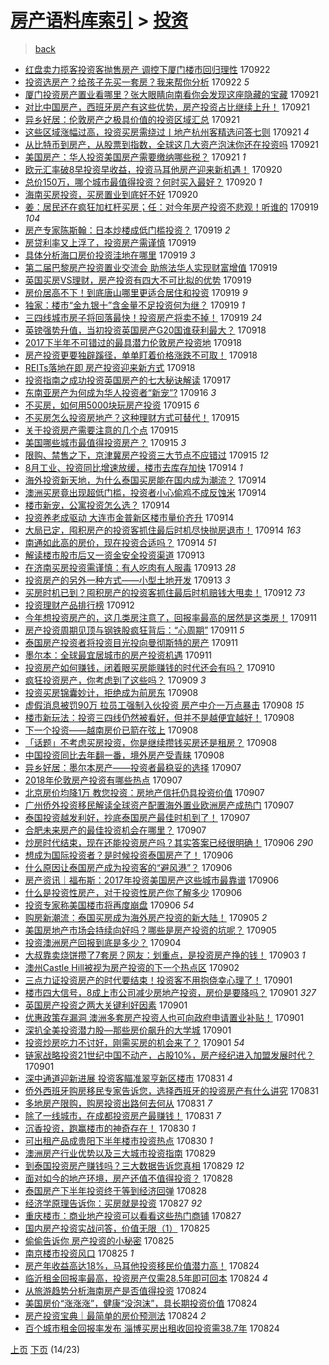 [房产语料库索引](../../README.md)  > [投资](投资.md)
====
> [back](../README.md)

- [红盘卖力揽客投资客抛售房产 调控下厦门楼市回归理性](http://jkwz.applinzi.com/ittc/7016026540268323856.html#%E7%BA%A2%E7%9B%98%E5%8D%96%E5%8A%9B%E6%8F%BD%E5%AE%A2%E6%8A%95%E8%B5%84%E5%AE%A2%E6%8A%9B%E5%94%AE%E6%88%BF%E4%BA%A7+%E8%B0%83%E6%8E%A7%E4%B8%8B%E5%8E%A6%E9%97%A8%E6%A5%BC%E5%B8%82%E5%9B%9E%E5%BD%92%E7%90%86%E6%80%A7) 170922  
- [投资选房产？给孩子先买一套房？我来帮你分析](http://jkwz.applinzi.com/ittc/7015722167931765777.html#%E6%8A%95%E8%B5%84%E9%80%89%E6%88%BF%E4%BA%A7%EF%BC%9F%E7%BB%99%E5%AD%A9%E5%AD%90%E5%85%88%E4%B9%B0%E4%B8%80%E5%A5%97%E6%88%BF%EF%BC%9F%E6%88%91%E6%9D%A5%E5%B8%AE%E4%BD%A0%E5%88%86%E6%9E%90) 170922 *5* 
- [厦门投资房产置业看哪里？张大眼睛向南看你会发现这座隐藏的宝藏](http://jkwz.applinzi.com/ittc/7015905717683487760.html#%E5%8E%A6%E9%97%A8%E6%8A%95%E8%B5%84%E6%88%BF%E4%BA%A7%E7%BD%AE%E4%B8%9A%E7%9C%8B%E5%93%AA%E9%87%8C%EF%BC%9F%E5%BC%A0%E5%A4%A7%E7%9C%BC%E7%9D%9B%E5%90%91%E5%8D%97%E7%9C%8B%E4%BD%A0%E4%BC%9A%E5%8F%91%E7%8E%B0%E8%BF%99%E5%BA%A7%E9%9A%90%E8%97%8F%E7%9A%84%E5%AE%9D%E8%97%8F) 170921  
- [对比中国房产，西班牙房产有这些优势，房产投资占比继续上升！](http://jkwz.applinzi.com/ittc/7015826818630943761.html#%E5%AF%B9%E6%AF%94%E4%B8%AD%E5%9B%BD%E6%88%BF%E4%BA%A7%EF%BC%8C%E8%A5%BF%E7%8F%AD%E7%89%99%E6%88%BF%E4%BA%A7%E6%9C%89%E8%BF%99%E4%BA%9B%E4%BC%98%E5%8A%BF%EF%BC%8C%E6%88%BF%E4%BA%A7%E6%8A%95%E8%B5%84%E5%8D%A0%E6%AF%94%E7%BB%A7%E7%BB%AD%E4%B8%8A%E5%8D%87%EF%BC%81) 170921  
- [异乡好居：伦敦房产之极具价值的投资区域汇总](http://jkwz.applinzi.com/ittc/7015813344630670353.html#%E5%BC%82%E4%B9%A1%E5%A5%BD%E5%B1%85%EF%BC%9A%E4%BC%A6%E6%95%A6%E6%88%BF%E4%BA%A7%E4%B9%8B%E6%9E%81%E5%85%B7%E4%BB%B7%E5%80%BC%E7%9A%84%E6%8A%95%E8%B5%84%E5%8C%BA%E5%9F%9F%E6%B1%87%E6%80%BB) 170921  
- [这些区域涨幅过高，投资买房需绕过丨地产杭州客精选问答七则](http://jkwz.applinzi.com/ittc/7015792322833548305.html#%E8%BF%99%E4%BA%9B%E5%8C%BA%E5%9F%9F%E6%B6%A8%E5%B9%85%E8%BF%87%E9%AB%98%EF%BC%8C%E6%8A%95%E8%B5%84%E4%B9%B0%E6%88%BF%E9%9C%80%E7%BB%95%E8%BF%87%E4%B8%A8%E5%9C%B0%E4%BA%A7%E6%9D%AD%E5%B7%9E%E5%AE%A2%E7%B2%BE%E9%80%89%E9%97%AE%E7%AD%94%E4%B8%83%E5%88%99) 170921 *4* 
- [从比特币到房产，从股票到指数，全球这几大资产泡沫你还在投资吗](http://jkwz.applinzi.com/ittc/7015765951503664144.html#%E4%BB%8E%E6%AF%94%E7%89%B9%E5%B8%81%E5%88%B0%E6%88%BF%E4%BA%A7%EF%BC%8C%E4%BB%8E%E8%82%A1%E7%A5%A8%E5%88%B0%E6%8C%87%E6%95%B0%EF%BC%8C%E5%85%A8%E7%90%83%E8%BF%99%E5%87%A0%E5%A4%A7%E8%B5%84%E4%BA%A7%E6%B3%A1%E6%B2%AB%E4%BD%A0%E8%BF%98%E5%9C%A8%E6%8A%95%E8%B5%84%E5%90%97) 170921  
- [美国房产：华人投资美国房产需要缴纳哪些税？](http://jkwz.applinzi.com/ittc/7015759509056914448.html#%E7%BE%8E%E5%9B%BD%E6%88%BF%E4%BA%A7%EF%BC%9A%E5%8D%8E%E4%BA%BA%E6%8A%95%E8%B5%84%E7%BE%8E%E5%9B%BD%E6%88%BF%E4%BA%A7%E9%9C%80%E8%A6%81%E7%BC%B4%E7%BA%B3%E5%93%AA%E4%BA%9B%E7%A8%8E%EF%BC%9F) 170921 *1* 
- [欧元汇率破8早投资早收益，投资马耳他房产迎来新机遇！](http://jkwz.applinzi.com/ittc/7015442701707904016.html#%E6%AC%A7%E5%85%83%E6%B1%87%E7%8E%87%E7%A0%B48%E6%97%A9%E6%8A%95%E8%B5%84%E6%97%A9%E6%94%B6%E7%9B%8A%EF%BC%8C%E6%8A%95%E8%B5%84%E9%A9%AC%E8%80%B3%E4%BB%96%E6%88%BF%E4%BA%A7%E8%BF%8E%E6%9D%A5%E6%96%B0%E6%9C%BA%E9%81%87%EF%BC%81) 170920  
- [总价150万，哪个城市最值得投资？何时买入最好？](http://jkwz.applinzi.com/ittc/7015441803799692304.html#%E6%80%BB%E4%BB%B7150%E4%B8%87%EF%BC%8C%E5%93%AA%E4%B8%AA%E5%9F%8E%E5%B8%82%E6%9C%80%E5%80%BC%E5%BE%97%E6%8A%95%E8%B5%84%EF%BC%9F%E4%BD%95%E6%97%B6%E4%B9%B0%E5%85%A5%E6%9C%80%E5%A5%BD%EF%BC%9F) 170920 *1* 
- [海南买房投资，买房置业到底好不好](http://jkwz.applinzi.com/ittc/7015403393269629968.html#%E6%B5%B7%E5%8D%97%E4%B9%B0%E6%88%BF%E6%8A%95%E8%B5%84%EF%BC%8C%E4%B9%B0%E6%88%BF%E7%BD%AE%E4%B8%9A%E5%88%B0%E5%BA%95%E5%A5%BD%E4%B8%8D%E5%A5%BD) 170920  
- [姜：居民还在疯狂加杠杆买房；任：对今年房产投资不悲观！听谁的](http://jkwz.applinzi.com/ittc/7015058012438529040.html#%E5%A7%9C%EF%BC%9A%E5%B1%85%E6%B0%91%E8%BF%98%E5%9C%A8%E7%96%AF%E7%8B%82%E5%8A%A0%E6%9D%A0%E6%9D%86%E4%B9%B0%E6%88%BF%EF%BC%9B%E4%BB%BB%EF%BC%9A%E5%AF%B9%E4%BB%8A%E5%B9%B4%E6%88%BF%E4%BA%A7%E6%8A%95%E8%B5%84%E4%B8%8D%E6%82%B2%E8%A7%82%EF%BC%81%E5%90%AC%E8%B0%81%E7%9A%84) 170919 *104* 
- [房产专家陈斯翰：日本炒楼成低门槛投资？](http://jkwz.applinzi.com/ittc/7015053905933894672.html#%E6%88%BF%E4%BA%A7%E4%B8%93%E5%AE%B6%E9%99%88%E6%96%AF%E7%BF%B0%EF%BC%9A%E6%97%A5%E6%9C%AC%E7%82%92%E6%A5%BC%E6%88%90%E4%BD%8E%E9%97%A8%E6%A7%9B%E6%8A%95%E8%B5%84%EF%BC%9F) 170919 *2* 
- [房贷利率又上浮了，投资房产需谨慎](http://jkwz.applinzi.com/ittc/7015047286126806032.html#%E6%88%BF%E8%B4%B7%E5%88%A9%E7%8E%87%E5%8F%88%E4%B8%8A%E6%B5%AE%E4%BA%86%EF%BC%8C%E6%8A%95%E8%B5%84%E6%88%BF%E4%BA%A7%E9%9C%80%E8%B0%A8%E6%85%8E) 170919  
- [具体分析海口房价投资洼地在哪里](http://jkwz.applinzi.com/ittc/7015029293669942289.html#%E5%85%B7%E4%BD%93%E5%88%86%E6%9E%90%E6%B5%B7%E5%8F%A3%E6%88%BF%E4%BB%B7%E6%8A%95%E8%B5%84%E6%B4%BC%E5%9C%B0%E5%9C%A8%E5%93%AA%E9%87%8C) 170919 *3* 
- [第二届巴黎房产投资置业交流会 助旅法华人实现财富增值](http://jkwz.applinzi.com/ittc/7015018072392598545.html#%E7%AC%AC%E4%BA%8C%E5%B1%8A%E5%B7%B4%E9%BB%8E%E6%88%BF%E4%BA%A7%E6%8A%95%E8%B5%84%E7%BD%AE%E4%B8%9A%E4%BA%A4%E6%B5%81%E4%BC%9A+%E5%8A%A9%E6%97%85%E6%B3%95%E5%8D%8E%E4%BA%BA%E5%AE%9E%E7%8E%B0%E8%B4%A2%E5%AF%8C%E5%A2%9E%E5%80%BC) 170919  
- [英国买房VS理财，房产投资有四大不可比拟的优势](http://jkwz.applinzi.com/ittc/7014981431909155857.html#%E8%8B%B1%E5%9B%BD%E4%B9%B0%E6%88%BFVS%E7%90%86%E8%B4%A2%EF%BC%8C%E6%88%BF%E4%BA%A7%E6%8A%95%E8%B5%84%E6%9C%89%E5%9B%9B%E5%A4%A7%E4%B8%8D%E5%8F%AF%E6%AF%94%E6%8B%9F%E7%9A%84%E4%BC%98%E5%8A%BF) 170919  
- [房价居高不下！到底唐山哪里更适合居住和投资](http://jkwz.applinzi.com/ittc/7014977267858670608.html#%E6%88%BF%E4%BB%B7%E5%B1%85%E9%AB%98%E4%B8%8D%E4%B8%8B%EF%BC%81%E5%88%B0%E5%BA%95%E5%94%90%E5%B1%B1%E5%93%AA%E9%87%8C%E6%9B%B4%E9%80%82%E5%90%88%E5%B1%85%E4%BD%8F%E5%92%8C%E6%8A%95%E8%B5%84) 170919 *9* 
- [独家：楼市“金九银十”含金量不足投资何为继？](http://jkwz.applinzi.com/ittc/7014952081751016464.html#%E7%8B%AC%E5%AE%B6%EF%BC%9A%E6%A5%BC%E5%B8%82%E2%80%9C%E9%87%91%E4%B9%9D%E9%93%B6%E5%8D%81%E2%80%9D%E5%90%AB%E9%87%91%E9%87%8F%E4%B8%8D%E8%B6%B3%E6%8A%95%E8%B5%84%E4%BD%95%E4%B8%BA%E7%BB%A7%EF%BC%9F) 170919 *1* 
- [三四线城市房子将回落最快！投资房产将卖不掉！](http://jkwz.applinzi.com/ittc/7014939037109060625.html#%E4%B8%89%E5%9B%9B%E7%BA%BF%E5%9F%8E%E5%B8%82%E6%88%BF%E5%AD%90%E5%B0%86%E5%9B%9E%E8%90%BD%E6%9C%80%E5%BF%AB%EF%BC%81%E6%8A%95%E8%B5%84%E6%88%BF%E4%BA%A7%E5%B0%86%E5%8D%96%E4%B8%8D%E6%8E%89%EF%BC%81) 170919 *24* 
- [英镑强势升值，当初投资英国房产G20国谁获利最大？](http://jkwz.applinzi.com/ittc/7014695731569624080.html#%E8%8B%B1%E9%95%91%E5%BC%BA%E5%8A%BF%E5%8D%87%E5%80%BC%EF%BC%8C%E5%BD%93%E5%88%9D%E6%8A%95%E8%B5%84%E8%8B%B1%E5%9B%BD%E6%88%BF%E4%BA%A7G20%E5%9B%BD%E8%B0%81%E8%8E%B7%E5%88%A9%E6%9C%80%E5%A4%A7%EF%BC%9F) 170918  
- [2017下半年不可错过的最具潜力伦敦房产投资地](http://jkwz.applinzi.com/ittc/7014673234920997905.html#2017%E4%B8%8B%E5%8D%8A%E5%B9%B4%E4%B8%8D%E5%8F%AF%E9%94%99%E8%BF%87%E7%9A%84%E6%9C%80%E5%85%B7%E6%BD%9C%E5%8A%9B%E4%BC%A6%E6%95%A6%E6%88%BF%E4%BA%A7%E6%8A%95%E8%B5%84%E5%9C%B0) 170918  
- [房产投资更要独辟蹊径，单单盯着价格涨跌不可取！](http://jkwz.applinzi.com/ittc/7014659522055111696.html#%E6%88%BF%E4%BA%A7%E6%8A%95%E8%B5%84%E6%9B%B4%E8%A6%81%E7%8B%AC%E8%BE%9F%E8%B9%8A%E5%BE%84%EF%BC%8C%E5%8D%95%E5%8D%95%E7%9B%AF%E7%9D%80%E4%BB%B7%E6%A0%BC%E6%B6%A8%E8%B7%8C%E4%B8%8D%E5%8F%AF%E5%8F%96%EF%BC%81) 170918  
- [REITs落地在即 房产投资迎来新方式](http://jkwz.applinzi.com/ittc/7014629879876944912.html#REITs%E8%90%BD%E5%9C%B0%E5%9C%A8%E5%8D%B3+%E6%88%BF%E4%BA%A7%E6%8A%95%E8%B5%84%E8%BF%8E%E6%9D%A5%E6%96%B0%E6%96%B9%E5%BC%8F) 170918  
- [投资指南之成功投资英国房产的七大秘诀解读](http://jkwz.applinzi.com/ittc/7014231004020212752.html#%E6%8A%95%E8%B5%84%E6%8C%87%E5%8D%97%E4%B9%8B%E6%88%90%E5%8A%9F%E6%8A%95%E8%B5%84%E8%8B%B1%E5%9B%BD%E6%88%BF%E4%BA%A7%E7%9A%84%E4%B8%83%E5%A4%A7%E7%A7%98%E8%AF%80%E8%A7%A3%E8%AF%BB) 170917  
- [东南亚房产为何成为华人投资者“新宠”?](http://jkwz.applinzi.com/ittc/7013881096817869841.html#%E4%B8%9C%E5%8D%97%E4%BA%9A%E6%88%BF%E4%BA%A7%E4%B8%BA%E4%BD%95%E6%88%90%E4%B8%BA%E5%8D%8E%E4%BA%BA%E6%8A%95%E8%B5%84%E8%80%85%E2%80%9C%E6%96%B0%E5%AE%A0%E2%80%9D%3F) 170916 *3* 
- [不买房，如何用5000块玩房产投资](http://jkwz.applinzi.com/ittc/7013599543080518673.html#%E4%B8%8D%E4%B9%B0%E6%88%BF%EF%BC%8C%E5%A6%82%E4%BD%95%E7%94%A85000%E5%9D%97%E7%8E%A9%E6%88%BF%E4%BA%A7%E6%8A%95%E8%B5%84) 170915 *6* 
- [不买房怎么投资房地产？这种理财方式可替代！](http://jkwz.applinzi.com/ittc/7013549526470886417.html#%E4%B8%8D%E4%B9%B0%E6%88%BF%E6%80%8E%E4%B9%88%E6%8A%95%E8%B5%84%E6%88%BF%E5%9C%B0%E4%BA%A7%EF%BC%9F%E8%BF%99%E7%A7%8D%E7%90%86%E8%B4%A2%E6%96%B9%E5%BC%8F%E5%8F%AF%E6%9B%BF%E4%BB%A3%EF%BC%81) 170915  
- [关于投资房产需要注意的几个点](http://jkwz.applinzi.com/ittc/7013497079081731089.html#%E5%85%B3%E4%BA%8E%E6%8A%95%E8%B5%84%E6%88%BF%E4%BA%A7%E9%9C%80%E8%A6%81%E6%B3%A8%E6%84%8F%E7%9A%84%E5%87%A0%E4%B8%AA%E7%82%B9) 170915  
- [美国哪些城市最值得投资房产？](http://jkwz.applinzi.com/ittc/7013483368635958289.html#%E7%BE%8E%E5%9B%BD%E5%93%AA%E4%BA%9B%E5%9F%8E%E5%B8%82%E6%9C%80%E5%80%BC%E5%BE%97%E6%8A%95%E8%B5%84%E6%88%BF%E4%BA%A7%EF%BC%9F) 170915 *3* 
- [限购、禁售之下，京津冀房产投资三大节点不应错过](http://jkwz.applinzi.com/ittc/7013471057137370128.html#%E9%99%90%E8%B4%AD%E3%80%81%E7%A6%81%E5%94%AE%E4%B9%8B%E4%B8%8B%EF%BC%8C%E4%BA%AC%E6%B4%A5%E5%86%80%E6%88%BF%E4%BA%A7%E6%8A%95%E8%B5%84%E4%B8%89%E5%A4%A7%E8%8A%82%E7%82%B9%E4%B8%8D%E5%BA%94%E9%94%99%E8%BF%87) 170915 *12* 
- [8月工业、投资同比增速放缓，楼市去库存加快](http://jkwz.applinzi.com/ittc/7013215784938243089.html#8%E6%9C%88%E5%B7%A5%E4%B8%9A%E3%80%81%E6%8A%95%E8%B5%84%E5%90%8C%E6%AF%94%E5%A2%9E%E9%80%9F%E6%94%BE%E7%BC%93%EF%BC%8C%E6%A5%BC%E5%B8%82%E5%8E%BB%E5%BA%93%E5%AD%98%E5%8A%A0%E5%BF%AB) 170914 *1* 
- [海外投资新天地，为什么泰国买房能在国内成为潮流？](http://jkwz.applinzi.com/ittc/7013208890240664592.html#%E6%B5%B7%E5%A4%96%E6%8A%95%E8%B5%84%E6%96%B0%E5%A4%A9%E5%9C%B0%EF%BC%8C%E4%B8%BA%E4%BB%80%E4%B9%88%E6%B3%B0%E5%9B%BD%E4%B9%B0%E6%88%BF%E8%83%BD%E5%9C%A8%E5%9B%BD%E5%86%85%E6%88%90%E4%B8%BA%E6%BD%AE%E6%B5%81%EF%BC%9F) 170914  
- [澳洲买房竟出现超低门槛，投资者小心偷鸡不成反蚀米](http://jkwz.applinzi.com/ittc/7013181986058011665.html#%E6%BE%B3%E6%B4%B2%E4%B9%B0%E6%88%BF%E7%AB%9F%E5%87%BA%E7%8E%B0%E8%B6%85%E4%BD%8E%E9%97%A8%E6%A7%9B%EF%BC%8C%E6%8A%95%E8%B5%84%E8%80%85%E5%B0%8F%E5%BF%83%E5%81%B7%E9%B8%A1%E4%B8%8D%E6%88%90%E5%8F%8D%E8%9A%80%E7%B1%B3) 170914  
- [楼市新宠，公寓投资怎么选？](http://jkwz.applinzi.com/ittc/7013170249023882256.html#%E6%A5%BC%E5%B8%82%E6%96%B0%E5%AE%A0%EF%BC%8C%E5%85%AC%E5%AF%93%E6%8A%95%E8%B5%84%E6%80%8E%E4%B9%88%E9%80%89%EF%BC%9F) 170914  
- [投资养老成驱动 大连市金普新区楼市量价齐升](http://jkwz.applinzi.com/ittc/7013147226644415249.html#%E6%8A%95%E8%B5%84%E5%85%BB%E8%80%81%E6%88%90%E9%A9%B1%E5%8A%A8+%E5%A4%A7%E8%BF%9E%E5%B8%82%E9%87%91%E6%99%AE%E6%96%B0%E5%8C%BA%E6%A5%BC%E5%B8%82%E9%87%8F%E4%BB%B7%E9%BD%90%E5%8D%87) 170914  
- [大局已定，囤积房产的投资客抓住最后时机尽快抛房退市！](http://jkwz.applinzi.com/ittc/7013139917398606864.html#%E5%A4%A7%E5%B1%80%E5%B7%B2%E5%AE%9A%EF%BC%8C%E5%9B%A4%E7%A7%AF%E6%88%BF%E4%BA%A7%E7%9A%84%E6%8A%95%E8%B5%84%E5%AE%A2%E6%8A%93%E4%BD%8F%E6%9C%80%E5%90%8E%E6%97%B6%E6%9C%BA%E5%B0%BD%E5%BF%AB%E6%8A%9B%E6%88%BF%E9%80%80%E5%B8%82%EF%BC%81) 170914 *163* 
- [南通如此高的房价，现在投资合适吗？](http://jkwz.applinzi.com/ittc/7013111254045164561.html#%E5%8D%97%E9%80%9A%E5%A6%82%E6%AD%A4%E9%AB%98%E7%9A%84%E6%88%BF%E4%BB%B7%EF%BC%8C%E7%8E%B0%E5%9C%A8%E6%8A%95%E8%B5%84%E5%90%88%E9%80%82%E5%90%97%EF%BC%9F) 170914 *51* 
- [解读楼市股市后又一资金安全投资渠道](http://jkwz.applinzi.com/ittc/7012857465300058896.html#%E8%A7%A3%E8%AF%BB%E6%A5%BC%E5%B8%82%E8%82%A1%E5%B8%82%E5%90%8E%E5%8F%88%E4%B8%80%E8%B5%84%E9%87%91%E5%AE%89%E5%85%A8%E6%8A%95%E8%B5%84%E6%B8%A0%E9%81%93) 170913  
- [在济南买房投资需谨慎：有人吃肉有人服毒](http://jkwz.applinzi.com/ittc/7012777146463028241.html#%E5%9C%A8%E6%B5%8E%E5%8D%97%E4%B9%B0%E6%88%BF%E6%8A%95%E8%B5%84%E9%9C%80%E8%B0%A8%E6%85%8E%EF%BC%9A%E6%9C%89%E4%BA%BA%E5%90%83%E8%82%89%E6%9C%89%E4%BA%BA%E6%9C%8D%E6%AF%92) 170913 *28* 
- [投资房产的另外一种方式——小型土地开发](http://jkwz.applinzi.com/ittc/7012727072831833105.html#%E6%8A%95%E8%B5%84%E6%88%BF%E4%BA%A7%E7%9A%84%E5%8F%A6%E5%A4%96%E4%B8%80%E7%A7%8D%E6%96%B9%E5%BC%8F%E2%80%94%E2%80%94%E5%B0%8F%E5%9E%8B%E5%9C%9F%E5%9C%B0%E5%BC%80%E5%8F%91) 170913 *3* 
- [买房时机已到？囤积房产的投资客抓住最后时机赔钱大甩卖！](http://jkwz.applinzi.com/ittc/7012388963162260497.html#%E4%B9%B0%E6%88%BF%E6%97%B6%E6%9C%BA%E5%B7%B2%E5%88%B0%EF%BC%9F%E5%9B%A4%E7%A7%AF%E6%88%BF%E4%BA%A7%E7%9A%84%E6%8A%95%E8%B5%84%E5%AE%A2%E6%8A%93%E4%BD%8F%E6%9C%80%E5%90%8E%E6%97%B6%E6%9C%BA%E8%B5%94%E9%92%B1%E5%A4%A7%E7%94%A9%E5%8D%96%EF%BC%81) 170912 *73* 
- [投资理财产品排行榜](http://jkwz.applinzi.com/ittc/7012366310162564112.html#%E6%8A%95%E8%B5%84%E7%90%86%E8%B4%A2%E4%BA%A7%E5%93%81%E6%8E%92%E8%A1%8C%E6%A6%9C) 170912  
- [今年想投资房产的，这几类房注意了，回报率最高的居然是这类房！](http://jkwz.applinzi.com/ittc/7012168466277336080.html#%E4%BB%8A%E5%B9%B4%E6%83%B3%E6%8A%95%E8%B5%84%E6%88%BF%E4%BA%A7%E7%9A%84%EF%BC%8C%E8%BF%99%E5%87%A0%E7%B1%BB%E6%88%BF%E6%B3%A8%E6%84%8F%E4%BA%86%EF%BC%8C%E5%9B%9E%E6%8A%A5%E7%8E%87%E6%9C%80%E9%AB%98%E7%9A%84%E5%B1%85%E7%84%B6%E6%98%AF%E8%BF%99%E7%B1%BB%E6%88%BF%EF%BC%81) 170911  
- [房产投资周期见顶与钢铁股疯狂背后：“心周期”](http://jkwz.applinzi.com/ittc/7012053488484484113.html#%E6%88%BF%E4%BA%A7%E6%8A%95%E8%B5%84%E5%91%A8%E6%9C%9F%E8%A7%81%E9%A1%B6%E4%B8%8E%E9%92%A2%E9%93%81%E8%82%A1%E7%96%AF%E7%8B%82%E8%83%8C%E5%90%8E%EF%BC%9A%E2%80%9C%E5%BF%83%E5%91%A8%E6%9C%9F%E2%80%9D) 170911 *5* 
- [泰国房产投资者将投资目光投向曼彻斯特的房产](http://jkwz.applinzi.com/ittc/7012006151015891985.html#%E6%B3%B0%E5%9B%BD%E6%88%BF%E4%BA%A7%E6%8A%95%E8%B5%84%E8%80%85%E5%B0%86%E6%8A%95%E8%B5%84%E7%9B%AE%E5%85%89%E6%8A%95%E5%90%91%E6%9B%BC%E5%BD%BB%E6%96%AF%E7%89%B9%E7%9A%84%E6%88%BF%E4%BA%A7) 170911  
- [墨尔本：全球最宜居城市的房产投资机遇](http://jkwz.applinzi.com/ittc/7011988080997958672.html#%E5%A2%A8%E5%B0%94%E6%9C%AC%EF%BC%9A%E5%85%A8%E7%90%83%E6%9C%80%E5%AE%9C%E5%B1%85%E5%9F%8E%E5%B8%82%E7%9A%84%E6%88%BF%E4%BA%A7%E6%8A%95%E8%B5%84%E6%9C%BA%E9%81%87) 170911  
- [投资房产如何赚钱，闭着眼买房能赚钱的时代还会有吗？](http://jkwz.applinzi.com/ittc/7011636894901994512.html#%E6%8A%95%E8%B5%84%E6%88%BF%E4%BA%A7%E5%A6%82%E4%BD%95%E8%B5%9A%E9%92%B1%EF%BC%8C%E9%97%AD%E7%9D%80%E7%9C%BC%E4%B9%B0%E6%88%BF%E8%83%BD%E8%B5%9A%E9%92%B1%E7%9A%84%E6%97%B6%E4%BB%A3%E8%BF%98%E4%BC%9A%E6%9C%89%E5%90%97%EF%BC%9F) 170910  
- [疯狂投资房产，你考虑到了这些吗？](http://jkwz.applinzi.com/ittc/7011246173342663697.html#%E7%96%AF%E7%8B%82%E6%8A%95%E8%B5%84%E6%88%BF%E4%BA%A7%EF%BC%8C%E4%BD%A0%E8%80%83%E8%99%91%E5%88%B0%E4%BA%86%E8%BF%99%E4%BA%9B%E5%90%97%EF%BC%9F) 170909 *3* 
- [投资买房锦囊妙计，拒绝成为前房东](http://jkwz.applinzi.com/ittc/7010987846587122705.html#%E6%8A%95%E8%B5%84%E4%B9%B0%E6%88%BF%E9%94%A6%E5%9B%8A%E5%A6%99%E8%AE%A1%EF%BC%8C%E6%8B%92%E7%BB%9D%E6%88%90%E4%B8%BA%E5%89%8D%E6%88%BF%E4%B8%9C) 170908  
- [虚假消息被罚90万 拉员工强制入伙投资 房产中介一万点暴击](http://jkwz.applinzi.com/ittc/7010981540643996688.html#%E8%99%9A%E5%81%87%E6%B6%88%E6%81%AF%E8%A2%AB%E7%BD%9A90%E4%B8%87+%E6%8B%89%E5%91%98%E5%B7%A5%E5%BC%BA%E5%88%B6%E5%85%A5%E4%BC%99%E6%8A%95%E8%B5%84+%E6%88%BF%E4%BA%A7%E4%B8%AD%E4%BB%8B%E4%B8%80%E4%B8%87%E7%82%B9%E6%9A%B4%E5%87%BB) 170908 *15* 
- [楼市新玩法：投资三四线仍然被看好，但并不是越便宜越好！](http://jkwz.applinzi.com/ittc/7010959155438027792.html#%E6%A5%BC%E5%B8%82%E6%96%B0%E7%8E%A9%E6%B3%95%EF%BC%9A%E6%8A%95%E8%B5%84%E4%B8%89%E5%9B%9B%E7%BA%BF%E4%BB%8D%E7%84%B6%E8%A2%AB%E7%9C%8B%E5%A5%BD%EF%BC%8C%E4%BD%86%E5%B9%B6%E4%B8%8D%E6%98%AF%E8%B6%8A%E4%BE%BF%E5%AE%9C%E8%B6%8A%E5%A5%BD%EF%BC%81) 170908  
- [下一个投资——越南房价已箭在弦上](http://jkwz.applinzi.com/ittc/7010938728154137617.html#%E4%B8%8B%E4%B8%80%E4%B8%AA%E6%8A%95%E8%B5%84%E2%80%94%E2%80%94%E8%B6%8A%E5%8D%97%E6%88%BF%E4%BB%B7%E5%B7%B2%E7%AE%AD%E5%9C%A8%E5%BC%A6%E4%B8%8A) 170908  
- [「话题」不考虑买房投资，你是继续攒钱买房还是租房？](http://jkwz.applinzi.com/ittc/7010867944257766416.html#%E3%80%8C%E8%AF%9D%E9%A2%98%E3%80%8D%E4%B8%8D%E8%80%83%E8%99%91%E4%B9%B0%E6%88%BF%E6%8A%95%E8%B5%84%EF%BC%8C%E4%BD%A0%E6%98%AF%E7%BB%A7%E7%BB%AD%E6%94%92%E9%92%B1%E4%B9%B0%E6%88%BF%E8%BF%98%E6%98%AF%E7%A7%9F%E6%88%BF%EF%BC%9F) 170908  
- [中国投资同比去年翻一番，境外房产受青睐](http://jkwz.applinzi.com/ittc/7010762435299116048.html#%E4%B8%AD%E5%9B%BD%E6%8A%95%E8%B5%84%E5%90%8C%E6%AF%94%E5%8E%BB%E5%B9%B4%E7%BF%BB%E4%B8%80%E7%95%AA%EF%BC%8C%E5%A2%83%E5%A4%96%E6%88%BF%E4%BA%A7%E5%8F%97%E9%9D%92%E7%9D%90) 170908  
- [异乡好居：墨尔本房产——投资者最稳妥的选择](http://jkwz.applinzi.com/ittc/7010652713447326737.html#%E5%BC%82%E4%B9%A1%E5%A5%BD%E5%B1%85%EF%BC%9A%E5%A2%A8%E5%B0%94%E6%9C%AC%E6%88%BF%E4%BA%A7%E2%80%94%E2%80%94%E6%8A%95%E8%B5%84%E8%80%85%E6%9C%80%E7%A8%B3%E5%A6%A5%E7%9A%84%E9%80%89%E6%8B%A9) 170907  
- [2018年伦敦房产投资有哪些热点](http://jkwz.applinzi.com/ittc/7010639984695182353.html#2018%E5%B9%B4%E4%BC%A6%E6%95%A6%E6%88%BF%E4%BA%A7%E6%8A%95%E8%B5%84%E6%9C%89%E5%93%AA%E4%BA%9B%E7%83%AD%E7%82%B9) 170907  
- [北京房价均降1万 教您投资：房地产信托仍具投资价值](http://jkwz.applinzi.com/ittc/7010597686070477584.html#%E5%8C%97%E4%BA%AC%E6%88%BF%E4%BB%B7%E5%9D%87%E9%99%8D1%E4%B8%87+%E6%95%99%E6%82%A8%E6%8A%95%E8%B5%84%EF%BC%9A%E6%88%BF%E5%9C%B0%E4%BA%A7%E4%BF%A1%E6%89%98%E4%BB%8D%E5%85%B7%E6%8A%95%E8%B5%84%E4%BB%B7%E5%80%BC) 170907  
- [广州侨外投资移民解读全球资产配置海外置业欧洲房产成热门](http://jkwz.applinzi.com/ittc/7010596805799314448.html#%E5%B9%BF%E5%B7%9E%E4%BE%A8%E5%A4%96%E6%8A%95%E8%B5%84%E7%A7%BB%E6%B0%91%E8%A7%A3%E8%AF%BB%E5%85%A8%E7%90%83%E8%B5%84%E4%BA%A7%E9%85%8D%E7%BD%AE%E6%B5%B7%E5%A4%96%E7%BD%AE%E4%B8%9A%E6%AC%A7%E6%B4%B2%E6%88%BF%E4%BA%A7%E6%88%90%E7%83%AD%E9%97%A8) 170907  
- [泰国投资越发利好，抄底泰国房产最佳时机到了！](http://jkwz.applinzi.com/ittc/7010519896163877905.html#%E6%B3%B0%E5%9B%BD%E6%8A%95%E8%B5%84%E8%B6%8A%E5%8F%91%E5%88%A9%E5%A5%BD%EF%BC%8C%E6%8A%84%E5%BA%95%E6%B3%B0%E5%9B%BD%E6%88%BF%E4%BA%A7%E6%9C%80%E4%BD%B3%E6%97%B6%E6%9C%BA%E5%88%B0%E4%BA%86%EF%BC%81) 170907  
- [合肥未来房产的最佳投资机会在哪里？](http://jkwz.applinzi.com/ittc/7010351883078861841.html#%E5%90%88%E8%82%A5%E6%9C%AA%E6%9D%A5%E6%88%BF%E4%BA%A7%E7%9A%84%E6%9C%80%E4%BD%B3%E6%8A%95%E8%B5%84%E6%9C%BA%E4%BC%9A%E5%9C%A8%E5%93%AA%E9%87%8C%EF%BC%9F) 170907  
- [炒房时代结束，现在还能投资房产吗？其实答案已经很明确！](http://jkwz.applinzi.com/ittc/7010230050824389649.html#%E7%82%92%E6%88%BF%E6%97%B6%E4%BB%A3%E7%BB%93%E6%9D%9F%EF%BC%8C%E7%8E%B0%E5%9C%A8%E8%BF%98%E8%83%BD%E6%8A%95%E8%B5%84%E6%88%BF%E4%BA%A7%E5%90%97%EF%BC%9F%E5%85%B6%E5%AE%9E%E7%AD%94%E6%A1%88%E5%B7%B2%E7%BB%8F%E5%BE%88%E6%98%8E%E7%A1%AE%EF%BC%81) 170906 *290* 
- [想成为国际投资者？是时候投资泰国房产了！](http://jkwz.applinzi.com/ittc/7010158350925562897.html#%E6%83%B3%E6%88%90%E4%B8%BA%E5%9B%BD%E9%99%85%E6%8A%95%E8%B5%84%E8%80%85%EF%BC%9F%E6%98%AF%E6%97%B6%E5%80%99%E6%8A%95%E8%B5%84%E6%B3%B0%E5%9B%BD%E6%88%BF%E4%BA%A7%E4%BA%86%EF%BC%81) 170906  
- [什么原因让泰国房产成为投资客的“避风港”？](http://jkwz.applinzi.com/ittc/7010142984593736721.html#%E4%BB%80%E4%B9%88%E5%8E%9F%E5%9B%A0%E8%AE%A9%E6%B3%B0%E5%9B%BD%E6%88%BF%E4%BA%A7%E6%88%90%E4%B8%BA%E6%8A%95%E8%B5%84%E5%AE%A2%E7%9A%84%E2%80%9C%E9%81%BF%E9%A3%8E%E6%B8%AF%E2%80%9D%EF%BC%9F) 170906  
- [房产资讯｜福布斯：2017年投资美国房产这些城市最靠谱](http://jkwz.applinzi.com/ittc/7010123054074823697.html#%E6%88%BF%E4%BA%A7%E8%B5%84%E8%AE%AF%EF%BD%9C%E7%A6%8F%E5%B8%83%E6%96%AF%EF%BC%9A2017%E5%B9%B4%E6%8A%95%E8%B5%84%E7%BE%8E%E5%9B%BD%E6%88%BF%E4%BA%A7%E8%BF%99%E4%BA%9B%E5%9F%8E%E5%B8%82%E6%9C%80%E9%9D%A0%E8%B0%B1) 170906  
- [什么是投资性房产，对于投资性房产你了解多少](http://jkwz.applinzi.com/ittc/7009766872910922769.html#%E4%BB%80%E4%B9%88%E6%98%AF%E6%8A%95%E8%B5%84%E6%80%A7%E6%88%BF%E4%BA%A7%EF%BC%8C%E5%AF%B9%E4%BA%8E%E6%8A%95%E8%B5%84%E6%80%A7%E6%88%BF%E4%BA%A7%E4%BD%A0%E4%BA%86%E8%A7%A3%E5%A4%9A%E5%B0%91) 170906  
- [投资专家称美国楼市将再度崩盘](http://jkwz.applinzi.com/ittc/7010014920303969296.html#%E6%8A%95%E8%B5%84%E4%B8%93%E5%AE%B6%E7%A7%B0%E7%BE%8E%E5%9B%BD%E6%A5%BC%E5%B8%82%E5%B0%86%E5%86%8D%E5%BA%A6%E5%B4%A9%E7%9B%98) 170906 *54* 
- [购房新潮流：泰国买房成为海外房产投资的新大陆！](http://jkwz.applinzi.com/ittc/7009860938973578257.html#%E8%B4%AD%E6%88%BF%E6%96%B0%E6%BD%AE%E6%B5%81%EF%BC%9A%E6%B3%B0%E5%9B%BD%E4%B9%B0%E6%88%BF%E6%88%90%E4%B8%BA%E6%B5%B7%E5%A4%96%E6%88%BF%E4%BA%A7%E6%8A%95%E8%B5%84%E7%9A%84%E6%96%B0%E5%A4%A7%E9%99%86%EF%BC%81) 170905 *2* 
- [美国房地产市场会持续向好吗？哪些是房产投资的坑呢？](http://jkwz.applinzi.com/ittc/7006821619505562640.html#%E7%BE%8E%E5%9B%BD%E6%88%BF%E5%9C%B0%E4%BA%A7%E5%B8%82%E5%9C%BA%E4%BC%9A%E6%8C%81%E7%BB%AD%E5%90%91%E5%A5%BD%E5%90%97%EF%BC%9F%E5%93%AA%E4%BA%9B%E6%98%AF%E6%88%BF%E4%BA%A7%E6%8A%95%E8%B5%84%E7%9A%84%E5%9D%91%E5%91%A2%EF%BC%9F) 170905  
- [投资澳洲房产回报到底是多少？](http://jkwz.applinzi.com/ittc/7009489464995611664.html#%E6%8A%95%E8%B5%84%E6%BE%B3%E6%B4%B2%E6%88%BF%E4%BA%A7%E5%9B%9E%E6%8A%A5%E5%88%B0%E5%BA%95%E6%98%AF%E5%A4%9A%E5%B0%91%EF%BC%9F) 170904  
- [大叔靠卖烧饼攒了7套房？网友：划重点，是投资房产挣的钱！](http://jkwz.applinzi.com/ittc/7009027701128823824.html#%E5%A4%A7%E5%8F%94%E9%9D%A0%E5%8D%96%E7%83%A7%E9%A5%BC%E6%94%92%E4%BA%867%E5%A5%97%E6%88%BF%EF%BC%9F%E7%BD%91%E5%8F%8B%EF%BC%9A%E5%88%92%E9%87%8D%E7%82%B9%EF%BC%8C%E6%98%AF%E6%8A%95%E8%B5%84%E6%88%BF%E4%BA%A7%E6%8C%A3%E7%9A%84%E9%92%B1%EF%BC%81) 170903 *1* 
- [澳州Castle Hill被视为房产投资的下一个热点区](http://jkwz.applinzi.com/ittc/7008715763828130833.html#%E6%BE%B3%E5%B7%9ECastle+Hill%E8%A2%AB%E8%A7%86%E4%B8%BA%E6%88%BF%E4%BA%A7%E6%8A%95%E8%B5%84%E7%9A%84%E4%B8%8B%E4%B8%80%E4%B8%AA%E7%83%AD%E7%82%B9%E5%8C%BA) 170902  
- [三点力证投资房产的时代要结束！投资客不用抱侥幸心理了！](http://jkwz.applinzi.com/ittc/7008412299155735569.html#%E4%B8%89%E7%82%B9%E5%8A%9B%E8%AF%81%E6%8A%95%E8%B5%84%E6%88%BF%E4%BA%A7%E7%9A%84%E6%97%B6%E4%BB%A3%E8%A6%81%E7%BB%93%E6%9D%9F%EF%BC%81%E6%8A%95%E8%B5%84%E5%AE%A2%E4%B8%8D%E7%94%A8%E6%8A%B1%E4%BE%A5%E5%B9%B8%E5%BF%83%E7%90%86%E4%BA%86%EF%BC%81) 170901  
- [楼市四大信号，8成上市公司减少房地产投资，房价是要降吗？](http://jkwz.applinzi.com/ittc/7008394269059187728.html#%E6%A5%BC%E5%B8%82%E5%9B%9B%E5%A4%A7%E4%BF%A1%E5%8F%B7%EF%BC%8C8%E6%88%90%E4%B8%8A%E5%B8%82%E5%85%AC%E5%8F%B8%E5%87%8F%E5%B0%91%E6%88%BF%E5%9C%B0%E4%BA%A7%E6%8A%95%E8%B5%84%EF%BC%8C%E6%88%BF%E4%BB%B7%E6%98%AF%E8%A6%81%E9%99%8D%E5%90%97%EF%BC%9F) 170901 *327* 
- [英国房产投资之两大关键利好因素](http://jkwz.applinzi.com/ittc/7008380181822309393.html#%E8%8B%B1%E5%9B%BD%E6%88%BF%E4%BA%A7%E6%8A%95%E8%B5%84%E4%B9%8B%E4%B8%A4%E5%A4%A7%E5%85%B3%E9%94%AE%E5%88%A9%E5%A5%BD%E5%9B%A0%E7%B4%A0) 170901  
- [优惠政策存漏洞 澳洲多套房产投资人也可向政府申请置业补贴！](http://jkwz.applinzi.com/ittc/7008366082895905808.html#%E4%BC%98%E6%83%A0%E6%94%BF%E7%AD%96%E5%AD%98%E6%BC%8F%E6%B4%9E+%E6%BE%B3%E6%B4%B2%E5%A4%9A%E5%A5%97%E6%88%BF%E4%BA%A7%E6%8A%95%E8%B5%84%E4%BA%BA%E4%B9%9F%E5%8F%AF%E5%90%91%E6%94%BF%E5%BA%9C%E7%94%B3%E8%AF%B7%E7%BD%AE%E4%B8%9A%E8%A1%A5%E8%B4%B4%EF%BC%81) 170901  
- [深扒全美投资潜力股—那些房价飙升的大学城](http://jkwz.applinzi.com/ittc/7002337121380336656.html#%E6%B7%B1%E6%89%92%E5%85%A8%E7%BE%8E%E6%8A%95%E8%B5%84%E6%BD%9C%E5%8A%9B%E8%82%A1%E2%80%94%E9%82%A3%E4%BA%9B%E6%88%BF%E4%BB%B7%E9%A3%99%E5%8D%87%E7%9A%84%E5%A4%A7%E5%AD%A6%E5%9F%8E) 170901  
- [投资炒房吃力不讨好，刚需买房的机会来了？](http://jkwz.applinzi.com/ittc/7008264594689360912.html#%E6%8A%95%E8%B5%84%E7%82%92%E6%88%BF%E5%90%83%E5%8A%9B%E4%B8%8D%E8%AE%A8%E5%A5%BD%EF%BC%8C%E5%88%9A%E9%9C%80%E4%B9%B0%E6%88%BF%E7%9A%84%E6%9C%BA%E4%BC%9A%E6%9D%A5%E4%BA%86%EF%BC%9F) 170901 *54* 
- [链家战略投资21世纪中国不动产，占股10%，房产经纪进入加盟发展时代？](http://jkwz.applinzi.com/ittc/7008262171304395793.html#%E9%93%BE%E5%AE%B6%E6%88%98%E7%95%A5%E6%8A%95%E8%B5%8421%E4%B8%96%E7%BA%AA%E4%B8%AD%E5%9B%BD%E4%B8%8D%E5%8A%A8%E4%BA%A7%EF%BC%8C%E5%8D%A0%E8%82%A110%25%EF%BC%8C%E6%88%BF%E4%BA%A7%E7%BB%8F%E7%BA%AA%E8%BF%9B%E5%85%A5%E5%8A%A0%E7%9B%9F%E5%8F%91%E5%B1%95%E6%97%B6%E4%BB%A3%EF%BC%9F) 170901  
- [深中通道迎新进展 投资客瞄准翠亨新区楼市](http://jkwz.applinzi.com/ittc/7008091634510857232.html#%E6%B7%B1%E4%B8%AD%E9%80%9A%E9%81%93%E8%BF%8E%E6%96%B0%E8%BF%9B%E5%B1%95+%E6%8A%95%E8%B5%84%E5%AE%A2%E7%9E%84%E5%87%86%E7%BF%A0%E4%BA%A8%E6%96%B0%E5%8C%BA%E6%A5%BC%E5%B8%82) 170831 *4* 
- [侨外西班牙购房移民专家告诉您，选择西班牙的投资房产有什么讲究](http://jkwz.applinzi.com/ittc/7008015631713305616.html#%E4%BE%A8%E5%A4%96%E8%A5%BF%E7%8F%AD%E7%89%99%E8%B4%AD%E6%88%BF%E7%A7%BB%E6%B0%91%E4%B8%93%E5%AE%B6%E5%91%8A%E8%AF%89%E6%82%A8%EF%BC%8C%E9%80%89%E6%8B%A9%E8%A5%BF%E7%8F%AD%E7%89%99%E7%9A%84%E6%8A%95%E8%B5%84%E6%88%BF%E4%BA%A7%E6%9C%89%E4%BB%80%E4%B9%88%E8%AE%B2%E7%A9%B6) 170831  
- [多地房产限购，购房投资出路何去何从](http://jkwz.applinzi.com/ittc/7007981573318902801.html#%E5%A4%9A%E5%9C%B0%E6%88%BF%E4%BA%A7%E9%99%90%E8%B4%AD%EF%BC%8C%E8%B4%AD%E6%88%BF%E6%8A%95%E8%B5%84%E5%87%BA%E8%B7%AF%E4%BD%95%E5%8E%BB%E4%BD%95%E4%BB%8E) 170831 *7* 
- [除了一线城市，在成都投资房产最赚钱！](http://jkwz.applinzi.com/ittc/7007973277165945872.html#%E9%99%A4%E4%BA%86%E4%B8%80%E7%BA%BF%E5%9F%8E%E5%B8%82%EF%BC%8C%E5%9C%A8%E6%88%90%E9%83%BD%E6%8A%95%E8%B5%84%E6%88%BF%E4%BA%A7%E6%9C%80%E8%B5%9A%E9%92%B1%EF%BC%81) 170831 *7* 
- [沉香投资，跑赢楼市的神奇存在！](http://jkwz.applinzi.com/ittc/7007582082870805520.html#%E6%B2%89%E9%A6%99%E6%8A%95%E8%B5%84%EF%BC%8C%E8%B7%91%E8%B5%A2%E6%A5%BC%E5%B8%82%E7%9A%84%E7%A5%9E%E5%A5%87%E5%AD%98%E5%9C%A8%EF%BC%81) 170830 *1* 
- [可出租产品成贵阳下半年楼市投资热点](http://jkwz.applinzi.com/ittc/7007540634003702800.html#%E5%8F%AF%E5%87%BA%E7%A7%9F%E4%BA%A7%E5%93%81%E6%88%90%E8%B4%B5%E9%98%B3%E4%B8%8B%E5%8D%8A%E5%B9%B4%E6%A5%BC%E5%B8%82%E6%8A%95%E8%B5%84%E7%83%AD%E7%82%B9) 170830 *1* 
- [澳洲房产行业优势以及三大城市投资指南](http://jkwz.applinzi.com/ittc/7006804805023171601.html#%E6%BE%B3%E6%B4%B2%E6%88%BF%E4%BA%A7%E8%A1%8C%E4%B8%9A%E4%BC%98%E5%8A%BF%E4%BB%A5%E5%8F%8A%E4%B8%89%E5%A4%A7%E5%9F%8E%E5%B8%82%E6%8A%95%E8%B5%84%E6%8C%87%E5%8D%97) 170829  
- [到泰国投资房产赚钱吗？三大数据告诉您真相](http://jkwz.applinzi.com/ittc/7007160987751547920.html#%E5%88%B0%E6%B3%B0%E5%9B%BD%E6%8A%95%E8%B5%84%E6%88%BF%E4%BA%A7%E8%B5%9A%E9%92%B1%E5%90%97%EF%BC%9F%E4%B8%89%E5%A4%A7%E6%95%B0%E6%8D%AE%E5%91%8A%E8%AF%89%E6%82%A8%E7%9C%9F%E7%9B%B8) 170829 *12* 
- [面对如今的地产环境，房产还值不值得投资？](http://jkwz.applinzi.com/ittc/7006804304856613904.html#%E9%9D%A2%E5%AF%B9%E5%A6%82%E4%BB%8A%E7%9A%84%E5%9C%B0%E4%BA%A7%E7%8E%AF%E5%A2%83%EF%BC%8C%E6%88%BF%E4%BA%A7%E8%BF%98%E5%80%BC%E4%B8%8D%E5%80%BC%E5%BE%97%E6%8A%95%E8%B5%84%EF%BC%9F) 170828  
- [泰国房产下半年投资终于等到经济回弹](http://jkwz.applinzi.com/ittc/7006777221564597265.html#%E6%B3%B0%E5%9B%BD%E6%88%BF%E4%BA%A7%E4%B8%8B%E5%8D%8A%E5%B9%B4%E6%8A%95%E8%B5%84%E7%BB%88%E4%BA%8E%E7%AD%89%E5%88%B0%E7%BB%8F%E6%B5%8E%E5%9B%9E%E5%BC%B9) 170828  
- [经济学原理告诉你：买房就是投资](http://jkwz.applinzi.com/ittc/7006541803933926416.html#%E7%BB%8F%E6%B5%8E%E5%AD%A6%E5%8E%9F%E7%90%86%E5%91%8A%E8%AF%89%E4%BD%A0%EF%BC%9A%E4%B9%B0%E6%88%BF%E5%B0%B1%E6%98%AF%E6%8A%95%E8%B5%84) 170827 *92* 
- [重庆楼市：商业地产投资可以看看这些热门商铺](http://jkwz.applinzi.com/ittc/7006445335717872656.html#%E9%87%8D%E5%BA%86%E6%A5%BC%E5%B8%82%EF%BC%9A%E5%95%86%E4%B8%9A%E5%9C%B0%E4%BA%A7%E6%8A%95%E8%B5%84%E5%8F%AF%E4%BB%A5%E7%9C%8B%E7%9C%8B%E8%BF%99%E4%BA%9B%E7%83%AD%E9%97%A8%E5%95%86%E9%93%BA) 170827  
- [国内房产投资实战问答，价值无限（1）](http://jkwz.applinzi.com/ittc/7005889026425619472.html#%E5%9B%BD%E5%86%85%E6%88%BF%E4%BA%A7%E6%8A%95%E8%B5%84%E5%AE%9E%E6%88%98%E9%97%AE%E7%AD%94%EF%BC%8C%E4%BB%B7%E5%80%BC%E6%97%A0%E9%99%90%EF%BC%881%EF%BC%89) 170825  
- [偷偷告诉你 房产投资的小秘密](http://jkwz.applinzi.com/ittc/7005831223061251088.html#%E5%81%B7%E5%81%B7%E5%91%8A%E8%AF%89%E4%BD%A0+%E6%88%BF%E4%BA%A7%E6%8A%95%E8%B5%84%E7%9A%84%E5%B0%8F%E7%A7%98%E5%AF%86) 170825  
- [南京楼市投资风口](http://jkwz.applinzi.com/ittc/7005736838097273872.html#%E5%8D%97%E4%BA%AC%E6%A5%BC%E5%B8%82%E6%8A%95%E8%B5%84%E9%A3%8E%E5%8F%A3) 170825 *1* 
- [房产年收益高达18%，马耳他投资移民价值潜力高！](http://jkwz.applinzi.com/ittc/7004944649444394000.html#%E6%88%BF%E4%BA%A7%E5%B9%B4%E6%94%B6%E7%9B%8A%E9%AB%98%E8%BE%BE18%25%EF%BC%8C%E9%A9%AC%E8%80%B3%E4%BB%96%E6%8A%95%E8%B5%84%E7%A7%BB%E6%B0%91%E4%BB%B7%E5%80%BC%E6%BD%9C%E5%8A%9B%E9%AB%98%EF%BC%81) 170824  
- [临沂租金回报率最高，投资房产仅需28.5年即可回本](http://jkwz.applinzi.com/ittc/7005417006193706001.html#%E4%B8%B4%E6%B2%82%E7%A7%9F%E9%87%91%E5%9B%9E%E6%8A%A5%E7%8E%87%E6%9C%80%E9%AB%98%EF%BC%8C%E6%8A%95%E8%B5%84%E6%88%BF%E4%BA%A7%E4%BB%85%E9%9C%8028.5%E5%B9%B4%E5%8D%B3%E5%8F%AF%E5%9B%9E%E6%9C%AC) 170824 *4* 
- [从旅游趋势分析海南房产是否值得投资](http://jkwz.applinzi.com/ittc/7005411373528646672.html#%E4%BB%8E%E6%97%85%E6%B8%B8%E8%B6%8B%E5%8A%BF%E5%88%86%E6%9E%90%E6%B5%B7%E5%8D%97%E6%88%BF%E4%BA%A7%E6%98%AF%E5%90%A6%E5%80%BC%E5%BE%97%E6%8A%95%E8%B5%84) 170824  
- [美国房价“涨涨涨”，健康“没泡沫”，具长期投资价值](http://jkwz.applinzi.com/ittc/7005328218134152208.html#%E7%BE%8E%E5%9B%BD%E6%88%BF%E4%BB%B7%E2%80%9C%E6%B6%A8%E6%B6%A8%E6%B6%A8%E2%80%9D%EF%BC%8C%E5%81%A5%E5%BA%B7%E2%80%9C%E6%B2%A1%E6%B3%A1%E6%B2%AB%E2%80%9D%EF%BC%8C%E5%85%B7%E9%95%BF%E6%9C%9F%E6%8A%95%E8%B5%84%E4%BB%B7%E5%80%BC) 170824  
- [房产投资宝典｜最简单的房价预测法](http://jkwz.applinzi.com/ittc/7005327836293104657.html#%E6%88%BF%E4%BA%A7%E6%8A%95%E8%B5%84%E5%AE%9D%E5%85%B8%EF%BD%9C%E6%9C%80%E7%AE%80%E5%8D%95%E7%9A%84%E6%88%BF%E4%BB%B7%E9%A2%84%E6%B5%8B%E6%B3%95) 170824 *2* 
- [百个城市租金回报率发布 淄博买房出租收回投资需38.7年](http://jkwz.applinzi.com/ittc/7005184603860763408.html#%E7%99%BE%E4%B8%AA%E5%9F%8E%E5%B8%82%E7%A7%9F%E9%87%91%E5%9B%9E%E6%8A%A5%E7%8E%87%E5%8F%91%E5%B8%83+%E6%B7%84%E5%8D%9A%E4%B9%B0%E6%88%BF%E5%87%BA%E7%A7%9F%E6%94%B6%E5%9B%9E%E6%8A%95%E8%B5%84%E9%9C%8038.7%E5%B9%B4) 170824  


 [上页](投资15.md) [下页](投资13.md)          (14/23)